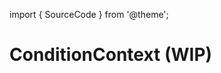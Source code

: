 import { SourceCode } from '@theme';

# ConditionContext (WIP)

<SourceCode href="https://github.com/bytedance/flowgram.ai/tree/main/packages/materials/form-materials/src/components/condition-context" />
